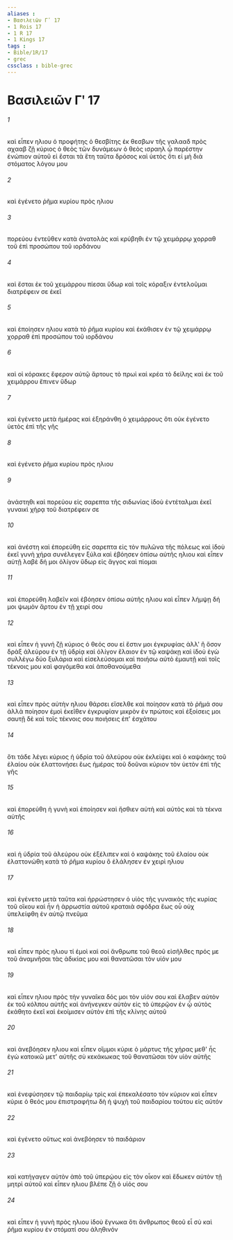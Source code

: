 ```yaml
---
aliases : 
- Βασιλειῶν Γʹ 17
- 1 Rois 17
- 1 R 17
- 1 Kings 17
tags : 
- Bible/1R/17
- grec
cssclass : bible-grec
---
```


# Βασιλειῶν Γʹ 17

###### 1
καὶ εἶπεν ηλιου ὁ προφήτης ὁ θεσβίτης ἐκ θεσβων τῆς γαλααδ πρὸς αχααβ ζῇ κύριος ὁ θεὸς τῶν δυνάμεων ὁ θεὸς ισραηλ ᾧ παρέστην ἐνώπιον αὐτοῦ εἰ ἔσται τὰ ἔτη ταῦτα δρόσος καὶ ὑετὸς ὅτι εἰ μὴ διὰ στόματος λόγου μου
###### 2
καὶ ἐγένετο ῥῆμα κυρίου πρὸς ηλιου
###### 3
πορεύου ἐντεῦθεν κατὰ ἀνατολὰς καὶ κρύβηθι ἐν τῷ χειμάρρῳ χορραθ τοῦ ἐπὶ προσώπου τοῦ ιορδάνου
###### 4
καὶ ἔσται ἐκ τοῦ χειμάρρου πίεσαι ὕδωρ καὶ τοῖς κόραξιν ἐντελοῦμαι διατρέφειν σε ἐκεῖ
###### 5
καὶ ἐποίησεν ηλιου κατὰ τὸ ῥῆμα κυρίου καὶ ἐκάθισεν ἐν τῷ χειμάρρῳ χορραθ ἐπὶ προσώπου τοῦ ιορδάνου
###### 6
καὶ οἱ κόρακες ἔφερον αὐτῷ ἄρτους τὸ πρωὶ καὶ κρέα τὸ δείλης καὶ ἐκ τοῦ χειμάρρου ἔπινεν ὕδωρ
###### 7
καὶ ἐγένετο μετὰ ἡμέρας καὶ ἐξηράνθη ὁ χειμάρρους ὅτι οὐκ ἐγένετο ὑετὸς ἐπὶ τῆς γῆς
###### 8
καὶ ἐγένετο ῥῆμα κυρίου πρὸς ηλιου
###### 9
ἀνάστηθι καὶ πορεύου εἰς σαρεπτα τῆς σιδωνίας ἰδοὺ ἐντέταλμαι ἐκεῖ γυναικὶ χήρᾳ τοῦ διατρέφειν σε
###### 10
καὶ ἀνέστη καὶ ἐπορεύθη εἰς σαρεπτα εἰς τὸν πυλῶνα τῆς πόλεως καὶ ἰδοὺ ἐκεῖ γυνὴ χήρα συνέλεγεν ξύλα καὶ ἐβόησεν ὀπίσω αὐτῆς ηλιου καὶ εἶπεν αὐτῇ λαβὲ δή μοι ὀλίγον ὕδωρ εἰς ἄγγος καὶ πίομαι
###### 11
καὶ ἐπορεύθη λαβεῖν καὶ ἐβόησεν ὀπίσω αὐτῆς ηλιου καὶ εἶπεν λήμψῃ δή μοι ψωμὸν ἄρτου ἐν τῇ χειρί σου
###### 12
καὶ εἶπεν ἡ γυνή ζῇ κύριος ὁ θεός σου εἰ ἔστιν μοι ἐγκρυφίας ἀλλ' ἢ ὅσον δρὰξ ἀλεύρου ἐν τῇ ὑδρίᾳ καὶ ὀλίγον ἔλαιον ἐν τῷ καψάκῃ καὶ ἰδοὺ ἐγὼ συλλέγω δύο ξυλάρια καὶ εἰσελεύσομαι καὶ ποιήσω αὐτὸ ἐμαυτῇ καὶ τοῖς τέκνοις μου καὶ φαγόμεθα καὶ ἀποθανούμεθα
###### 13
καὶ εἶπεν πρὸς αὐτὴν ηλιου θάρσει εἴσελθε καὶ ποίησον κατὰ τὸ ῥῆμά σου ἀλλὰ ποίησον ἐμοὶ ἐκεῖθεν ἐγκρυφίαν μικρὸν ἐν πρώτοις καὶ ἐξοίσεις μοι σαυτῇ δὲ καὶ τοῖς τέκνοις σου ποιήσεις ἐπ' ἐσχάτου
###### 14
ὅτι τάδε λέγει κύριος ἡ ὑδρία τοῦ ἀλεύρου οὐκ ἐκλείψει καὶ ὁ καψάκης τοῦ ἐλαίου οὐκ ἐλαττονήσει ἕως ἡμέρας τοῦ δοῦναι κύριον τὸν ὑετὸν ἐπὶ τῆς γῆς
###### 15
καὶ ἐπορεύθη ἡ γυνὴ καὶ ἐποίησεν καὶ ἤσθιεν αὐτὴ καὶ αὐτὸς καὶ τὰ τέκνα αὐτῆς
###### 16
καὶ ἡ ὑδρία τοῦ ἀλεύρου οὐκ ἐξέλιπεν καὶ ὁ καψάκης τοῦ ἐλαίου οὐκ ἐλαττονώθη κατὰ τὸ ῥῆμα κυρίου ὃ ἐλάλησεν ἐν χειρὶ ηλιου
###### 17
καὶ ἐγένετο μετὰ ταῦτα καὶ ἠρρώστησεν ὁ υἱὸς τῆς γυναικὸς τῆς κυρίας τοῦ οἴκου καὶ ἦν ἡ ἀρρωστία αὐτοῦ κραταιὰ σφόδρα ἕως οὗ οὐχ ὑπελείφθη ἐν αὐτῷ πνεῦμα
###### 18
καὶ εἶπεν πρὸς ηλιου τί ἐμοὶ καὶ σοί ἄνθρωπε τοῦ θεοῦ εἰσῆλθες πρός με τοῦ ἀναμνῆσαι τὰς ἀδικίας μου καὶ θανατῶσαι τὸν υἱόν μου
###### 19
καὶ εἶπεν ηλιου πρὸς τὴν γυναῖκα δός μοι τὸν υἱόν σου καὶ ἔλαβεν αὐτὸν ἐκ τοῦ κόλπου αὐτῆς καὶ ἀνήνεγκεν αὐτὸν εἰς τὸ ὑπερῷον ἐν ᾧ αὐτὸς ἐκάθητο ἐκεῖ καὶ ἐκοίμισεν αὐτὸν ἐπὶ τῆς κλίνης αὐτοῦ
###### 20
καὶ ἀνεβόησεν ηλιου καὶ εἶπεν οἴμμοι κύριε ὁ μάρτυς τῆς χήρας μεθ' ἧς ἐγὼ κατοικῶ μετ' αὐτῆς σὺ κεκάκωκας τοῦ θανατῶσαι τὸν υἱὸν αὐτῆς
###### 21
καὶ ἐνεφύσησεν τῷ παιδαρίῳ τρὶς καὶ ἐπεκαλέσατο τὸν κύριον καὶ εἶπεν κύριε ὁ θεός μου ἐπιστραφήτω δὴ ἡ ψυχὴ τοῦ παιδαρίου τούτου εἰς αὐτόν
###### 22
καὶ ἐγένετο οὕτως καὶ ἀνεβόησεν τὸ παιδάριον
###### 23
καὶ κατήγαγεν αὐτὸν ἀπὸ τοῦ ὑπερῴου εἰς τὸν οἶκον καὶ ἔδωκεν αὐτὸν τῇ μητρὶ αὐτοῦ καὶ εἶπεν ηλιου βλέπε ζῇ ὁ υἱός σου
###### 24
καὶ εἶπεν ἡ γυνὴ πρὸς ηλιου ἰδοὺ ἔγνωκα ὅτι ἄνθρωπος θεοῦ εἶ σὺ καὶ ῥῆμα κυρίου ἐν στόματί σου ἀληθινόν
